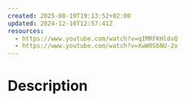 ```yaml
---
created: 2025-08-19T19:13:52+02:00
updated: 2024-12-10T12:57:41Z
resources:
  - https://www.youtube.com/watch?v=qIMRFKHldvQ
  - https://www.youtube.com/watch?v=XwW0SbNU-2o
---
```

# Description